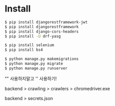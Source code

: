 # Install

```bash
$ pip install djangorestframework-jwt
$ pip install djangorestframework
$ pip install django-cors-headers
$ pip install -U drf-yasg
```

```bash
$ pip install selenium
$ pip install bs4
```

```bash
$ python manage.py makemigrations
$ python manage.py migrate
$ python manage.py runserver
```



"" 사용하지말고 '' 사용하기!





backend > crawling > crawlers > chromedriver.exe

backend > secrets.json